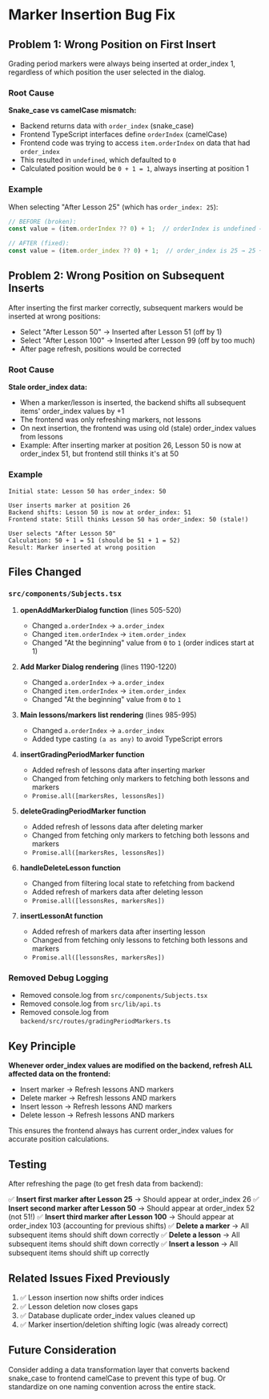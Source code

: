 # Marker Insertion Bug Fix

## Problem 1: Wrong Position on First Insert
Grading period markers were always being inserted at order_index 1, regardless of which position the user selected in the dialog.

### Root Cause
**Snake_case vs camelCase mismatch:**
- Backend returns data with `order_index` (snake_case)
- Frontend TypeScript interfaces define `orderIndex` (camelCase)
- Frontend code was trying to access `item.orderIndex` on data that had `order_index`
- This resulted in `undefined`, which defaulted to `0`
- Calculated position would be `0 + 1 = 1`, always inserting at position 1

### Example
When selecting "After Lesson 25" (which has `order_index: 25`):
```javascript
// BEFORE (broken):
const value = (item.orderIndex ?? 0) + 1;  // orderIndex is undefined → 0 + 1 = 1

// AFTER (fixed):
const value = (item.order_index ?? 0) + 1;  // order_index is 25 → 25 + 1 = 26
```

## Problem 2: Wrong Position on Subsequent Inserts
After inserting the first marker correctly, subsequent markers would be inserted at wrong positions:
- Select "After Lesson 50" → Inserted after Lesson 51 (off by 1)
- Select "After Lesson 100" → Inserted after Lesson 99 (off by too much)
- After page refresh, positions would be corrected

### Root Cause
**Stale order_index data:**
- When a marker/lesson is inserted, the backend shifts all subsequent items' order_index values by +1
- The frontend was only refreshing markers, not lessons
- On next insertion, the frontend was using old (stale) order_index values from lessons
- Example: After inserting marker at position 26, Lesson 50 is now at order_index 51, but frontend still thinks it's at 50

### Example
```
Initial state: Lesson 50 has order_index: 50

User inserts marker at position 26
Backend shifts: Lesson 50 is now at order_index: 51
Frontend state: Still thinks Lesson 50 has order_index: 50 (stale!)

User selects "After Lesson 50"
Calculation: 50 + 1 = 51 (should be 51 + 1 = 52)
Result: Marker inserted at wrong position
```

## Files Changed

### `src/components/Subjects.tsx`

1. **openAddMarkerDialog function** (lines 505-520)
   - Changed `a.orderIndex` → `a.order_index`
   - Changed `item.orderIndex` → `item.order_index`
   - Changed "At the beginning" value from `0` to `1` (order indices start at 1)
   
2. **Add Marker Dialog rendering** (lines 1190-1220)
   - Changed `a.orderIndex` → `a.order_index`
   - Changed `item.orderIndex` → `item.order_index`
   - Changed "At the beginning" value from `0` to `1`
   
3. **Main lessons/markers list rendering** (lines 985-995)
   - Changed `a.orderIndex` → `a.order_index`
   - Added type casting `(a as any)` to avoid TypeScript errors

4. **insertGradingPeriodMarker function**
   - Added refresh of lessons data after inserting marker
   - Changed from fetching only markers to fetching both lessons and markers
   - `Promise.all([markersRes, lessonsRes])`

5. **deleteGradingPeriodMarker function**
   - Added refresh of lessons data after deleting marker
   - Changed from fetching only markers to fetching both lessons and markers
   - `Promise.all([markersRes, lessonsRes])`

6. **handleDeleteLesson function**
   - Changed from filtering local state to refetching from backend
   - Added refresh of markers data after deleting lesson
   - `Promise.all([lessonsRes, markersRes])`

7. **insertLessonAt function**
   - Added refresh of markers data after inserting lesson
   - Changed from fetching only lessons to fetching both lessons and markers
   - `Promise.all([lessonsRes, markersRes])`

### Removed Debug Logging
- Removed console.log from `src/components/Subjects.tsx`
- Removed console.log from `src/lib/api.ts`
- Removed console.log from `backend/src/routes/gradingPeriodMarkers.ts`

## Key Principle
**Whenever order_index values are modified on the backend, refresh ALL affected data on the frontend:**
- Insert marker → Refresh lessons AND markers
- Delete marker → Refresh lessons AND markers  
- Insert lesson → Refresh lessons AND markers
- Delete lesson → Refresh lessons AND markers

This ensures the frontend always has current order_index values for accurate position calculations.

## Testing
After refreshing the page (to get fresh data from backend):

✅ **Insert first marker after Lesson 25** → Should appear at order_index 26
✅ **Insert second marker after Lesson 50** → Should appear at order_index 52 (not 51!)
✅ **Insert third marker after Lesson 100** → Should appear at order_index 103 (accounting for previous shifts)
✅ **Delete a marker** → All subsequent items should shift down correctly
✅ **Delete a lesson** → All subsequent items should shift down correctly
✅ **Insert a lesson** → All subsequent items should shift up correctly

## Related Issues Fixed Previously
1. ✅ Lesson insertion now shifts order indices
2. ✅ Lesson deletion now closes gaps
3. ✅ Database duplicate order_index values cleaned up
4. ✅ Marker insertion/deletion shifting logic (was already correct)

## Future Consideration
Consider adding a data transformation layer that converts backend snake_case to frontend camelCase to prevent this type of bug. Or standardize on one naming convention across the entire stack.
